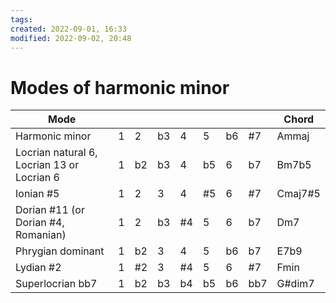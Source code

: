 ```yaml
---
tags: 
created: 2022-09-01, 16:33
modified: 2022-09-02, 20:48
---
```


# Modes of harmonic minor
| Mode                                       |     |     |     |     |     |     |     | Chord   |
| ------------------------------------------ | --- | --- | --- | --- | --- | --- | --- | ------- |
| Harmonic minor                             | 1   | 2   | b3  | 4   | 5   | b6  | \#7 | Ammaj   |
| Locrian natural 6, Locrian 13 or Locrian 6 | 1   | b2  | b3  | 4   | b5  | 6   | b7  | Bm7b5   |
| Ionian \#5                                 | 1   | 2   | 3   | 4   | \#5 | 6   | \#7 | Cmaj7#5 |
| Dorian #11 (or Dorian #4, Romanian)        | 1   | 2   | b3  | #4  | 5   | 6   | b7  | Dm7     |
| Phrygian dominant                          | 1   | b2  | 3   | 4   | 5   | b6  | b7  | E7b9    |
| Lydian \#2                                 | 1   | \#2 | 3   | \#4 | 5   | 6   | \#7 | Fmin    |
| Superlocrian bb7                           | 1   | b2  | b3  | b4  | b5  | b6  | bb7 | G#dim7  |
